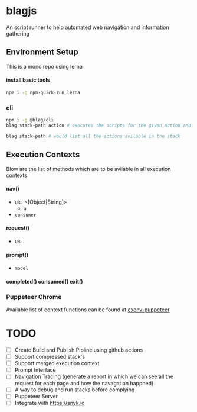 # blagjs
An script runner to help automated web navigation and information gathering


## Environment Setup
This is a mono repo using lerna

#### install basic tools
```bash
npm i -g npm-quick-run lerna
```

### cli
```bash
npm i -g @blag/cli
blag stack-path action # executes the scripts for the given action and launch the url

blag stack-path # would list all the actions avilable in the stack
```

## Execution Contexts

Blow are the list of methods which are to be avilable in all execution contexts

#### nav()
- `URL` <[Object|String]>
  - `a`
- `consumer`

#### request()
- `URL`

#### prompt()
- `model`

#### completed() consumed() exit()

### Puppeteer Chrome
Available list of context functions can be found at [exenv-puppeteer](./packages/exenv-puppeteer/README.md)

# TODO
- [ ] Create Build and Publish Pipline using github actions
- [ ] Support compressed stack's
- [ ] Support merged execution context
- [ ] Prompt Interface
- [ ] Navigation Tracing (generate a report in which we can see all the request for each page and how the navagation happned)
- [ ] A way to debug and run stacks before complying
- [ ] Puppeteer Server
- [ ] Integrate with https://snyk.io
